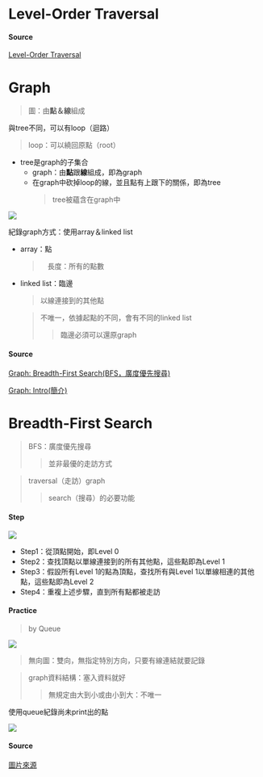 # Level-Order Traversal

#### Source
[Level-Order Traversal](http://alrightchiu.github.io/SecondRound/binary-tree-traversalxun-fang.html#level)

# Graph
  > 圖：由**點＆線**組成

與tree不同，可以有loop（迴路）
  > loop：可以繞回原點（root）
  
- tree是graph的子集合
  - graph：由**點**跟**線**組成，即為graph
  - 在graph中砍掉loop的線，並且點有上跟下的關係，即為tree
    > tree被蘊含在graph中

![](https://github.com/vanikk06/Data-structures-and-Algorithms/blob/master/week_12/image/1576310235203.jpg)

紀錄graph方式：使用array＆linked list
  - array：點
    >　長度：所有的點數
  - linked list：臨邊
    > 以線連接到的其他點
    
    > 不唯一，依據起點的不同，會有不同的linked list
    >> 臨邊必須可以還原graph
    
#### Source
[Graph: Breadth-First Search(BFS，廣度優先搜尋)](http://alrightchiu.github.io/SecondRound/graph-breadth-first-searchbfsguang-du-you-xian-sou-xun.html)

[Graph: Intro(簡介)](http://alrightchiu.github.io/SecondRound/graph-introjian-jie.html)

# Breadth-First Search
 > BFS：廣度優先搜尋
 >> 並非最優的走訪方式

 > traversal（走訪）graph
 >> search（搜尋）的必要功能
 
 
#### Step
![](https://upload.wikimedia.org/wikipedia/commons/9/99/Breadth-first_search_Algorithm.gif)

- Step1：從頂點開始，即Level 0
- Step2：查找頂點以單線連接到的所有其他點，這些點即為Level 1
- Step3：假設所有Level 1的點為頂點，查找所有與Level 1以單線相連的其他點，這些點即為Level 2
- Step4：重複上述步驟，直到所有點都被走訪
  
#### Practice
 > by Queue

![](https://github.com/vanikk06/Data-structures-and-Algorithms/blob/master/week_12/image/1576316336720.jpg)
> 無向圖：雙向，無指定特別方向，只要有線連結就要記錄

> graph資料結構：塞入資料就好
>> 無規定由大到小或由小到大：不唯一

使用queue紀錄尚未print出的點

![](https://github.com/vanikk06/Data-structures-and-Algorithms/blob/master/week_12/image/output_aMJs9Q.gif)

#### Source
[圖片來源](https://commons.wikimedia.org/wiki/File:Breadth-first_search_Algorithm.gif)

